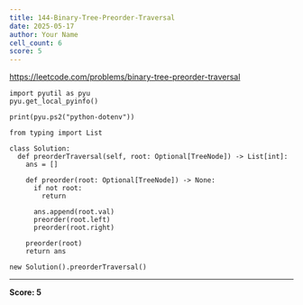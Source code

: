 ```yaml
---
title: 144-Binary-Tree-Preorder-Traversal
date: 2025-05-17
author: Your Name
cell_count: 6
score: 5
---
```


https://leetcode.com/problems/binary-tree-preorder-traversal


```
import pyutil as pyu
pyu.get_local_pyinfo()
```


```
print(pyu.ps2("python-dotenv"))
```


```
from typing import List
```


```
class Solution:
  def preorderTraversal(self, root: Optional[TreeNode]) -> List[int]:
    ans = []

    def preorder(root: Optional[TreeNode]) -> None:
      if not root:
        return

      ans.append(root.val)
      preorder(root.left)
      preorder(root.right)

    preorder(root)
    return ans
```


```
new Solution().preorderTraversal()
```


---
**Score: 5**